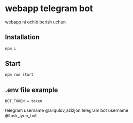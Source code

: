 # webapp telegram bot

webapp ni ochib berish uchun

## Installation

```bash
npm i
```

## Start

```bash
npm run start
```

## .env file example

```bash
BOT_TOKEN = token
```

telegram username @aliqulov_azizjon
telegram bot username
@task_iyun_bot

